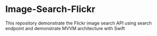 # Image-Search-Flickr
This repository demonstrate the Flickr image search API using search endpoint and demonstrate MVVM architecture with Swift
